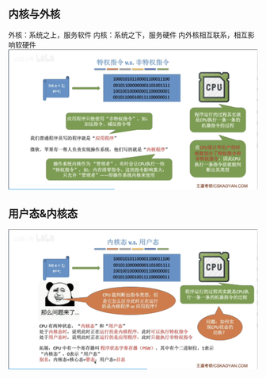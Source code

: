 

## 内核与外核
外核：系统之上，服务软件
内核：系统之下，服务硬件
内外核相互联系，相互影响软硬件
![输入图片说明](/imgs/2025-07-25/E0mlO53yav80rf4z.png)

## 用户态&内核态
![输入图片说明](/imgs/2025-07-25/ukVRZQEWqTwkAKUc.png)
<!--stackedit_data:
eyJoaXN0b3J5IjpbLTg5MTEzNjk4OCwtMTkwOTk2MTMyOF19
-->